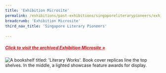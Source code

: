 ```yaml
---
title: 'Exhibition Microsite'
permalink: /exhibitions/past-exhibitions/singaporeliterarypioneers/exhibition-microsite/
breadcrumb: 'Exhibition Microsite'
third_nav_title: 'Singapore Literary Pioneers'

---
```



<h5><a href="https://eresources.nlb.gov.sg/webarchives/2015-08-24%2010:53:16.000/wp/details/http%3A%2F%2Fwww.nlb.gov.sg%2Fexhibitions%2Fliterarypioneers%2Fhome%2Fenglish%2Findex.php%3Ff%3D1" target="_blank" style="color:#E21216;">Click to visit the archived Exhibition Microsite &#187;</a></h5>

<img srcset="/images/event-images/lpg/singapore-literary-pioneers-microsite_400w.jpg 400w, /images/event-images/lpg/singapore-literary-pioneers-microsite.jpg 586w" sizes="(max-width: 500px) 40vw, 58vw" height="221" width="586" src="/images/event-images/lpg/singapore-literary-pioneers-microsite_400w.jpg" alt="A bookshelf titled: 'Literary Works'. Book cover replicas line the top shelves. In the middle, a lighted showcase feature awards for display.">
